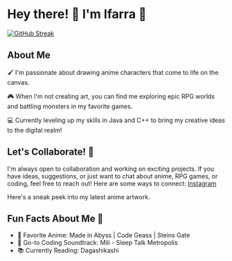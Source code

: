 # Hey there! 👋 I'm Ifarra 🤗

[![GitHub Streak](https://github-readme-streak-stats.herokuapp.com?user=Ifarra&theme=tokyonight&background=45%2C122373%2C1C1829&border=312F68)](https://git.io/streak-stats)

## About Me

🖌️ I'm passionate about drawing anime characters that come to life on the canvas.

🎮 When I'm not creating art, you can find me exploring epic RPG worlds and battling monsters in my favorite games.

💻 Currently leveling up my skills in Java and C++ to bring my creative ideas to the digital realm!

## Let's Collaborate! 🤝

I'm always open to collaboration and working on exciting projects. If you have ideas, suggestions, or just want to chat about anime, RPG games, or coding, feel free to reach out! Here are some ways to connect:  [Instagram](https://www.instagram.com/ozanarafi_1324/?utm_source=ig_web_button_share_sheet&igshid=OGQ5ZDc2ODk2ZA==) 

Here's a sneak peek into my latest anime artwork.

## Fun Facts About Me 🎉

-   🌟 Favorite Anime: Made in Abyss | Code Geass | Steins Gate
-   🎵 Go-to Coding Soundtrack: Mili - Sleep Talk Metropolis
-   📚 Currently Reading: Dagashikashi
  
